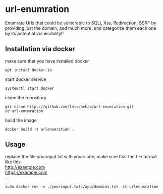 # url-enumration
Enumrate Urls that could be vulnerable to SQLi, Xss, Redirection, SSRF by providing just the domain, and much more, and categorize them each one by its potential vulnerability!!

## Installation via docker
make sure that you have installed docker 

```console
apt install docker.io
```

start docker service
```console
systemctl start docker
```

clone the repository
```console
git clone https://github.com/thisshehab/url-enumration.git
cd url-enumration
```
build the image 
```console
docker build -t urlenumration .
```
## Usage
replace the file yourinput.txt with yours one, make sure that the file format like this 
<br>
http://example.com <br>
https://example.com <br>
...

```console
sudo docker run -v ./yourinput.txt:/app/domains.txt -it urlenumration
```
